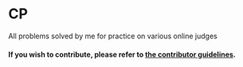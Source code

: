 # CP
All problems solved by me for practice on various online judges

#### If you wish to contribute, please refer to [the contributor guidelines](https://github.com/adikul30/CP/blob/master/CONTRIBUTING.md).
